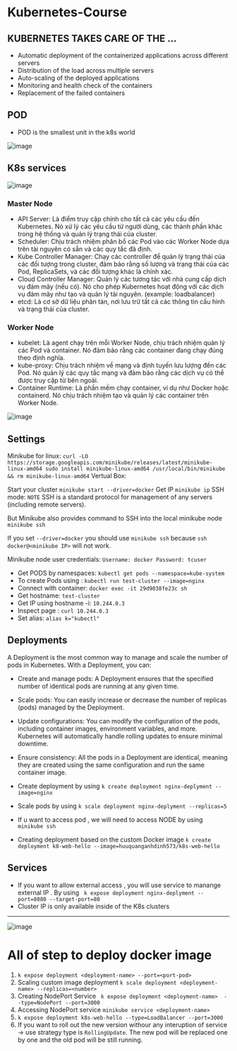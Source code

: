 # Kubernetes-Course

## KUBERNETES TAKES CARE OF THE ...
  - Automatic deployment of the containerized applications across different servers
  - Distribution of the load across multiple servers
  - Auto-scaling of the deployed applications
  - Monitoring and health check of the containers
  - Replacement of the failed containers

## POD
  - POD is the smallest unit in the k8s world
    
![image](https://github.com/user-attachments/assets/4875bb1b-f49f-4b0e-92e3-75d003ff1f43)

## K8s services
![image](https://github.com/user-attachments/assets/323adb88-1c03-46c3-9b7c-795dd05e63d6)

 ### Master Node
  - API Server:
    Là điểm truy cập chính cho tất cả các yêu cầu đến Kubernetes. Nó xử lý các yêu cầu từ người dùng, các thành phần khác trong hệ thống và quản lý trạng thái của cluster.
  - Scheduler:
    Chịu trách nhiệm phân bổ các Pod vào các Worker Node dựa trên tài nguyên có sẵn và các quy tắc đã định.
  - Kube Controller Manager:
    Chạy các controller để quản lý trạng thái của các đối tượng trong cluster, đảm bảo rằng số lượng và trạng thái của các Pod, ReplicaSets, và các đối tượng khác là chính xác.
  - Cloud Controller Manager:
  Quản lý các tương tác với nhà cung cấp dịch vụ đám mây (nếu có). Nó cho phép Kubernetes hoạt động với các dịch vụ đám mây như tạo và quản lý tài nguyên. (example: loadbalancer)
  - etcd:
  Là cơ sở dữ liệu phân tán, nơi lưu trữ tất cả các thông tin cấu hình và trạng thái của cluster.
### Worker Node
  - kubelet:
    Là agent chạy trên mỗi Worker Node, chịu trách nhiệm quản lý các Pod và container. Nó đảm bảo rằng các container đang chạy đúng theo định nghĩa.
  - kube-proxy:
    Chịu trách nhiệm về mạng và định tuyến lưu lượng đến các Pod. Nó quản lý các quy tắc mạng và đảm bảo rằng các dịch vụ có thể được truy cập từ bên ngoài.
  - Container Runtime:
    Là phần mềm chạy container, ví dụ như Docker hoặc containerd. Nó chịu trách nhiệm tạo và quản lý các container trên Worker Node.
    
![image](https://github.com/user-attachments/assets/d4468135-ed09-424a-b08c-4be791bd3353)

## Settings

Minikube for linux:
    `curl -LO https://storage.googleapis.com/minikube/releases/latest/minikube-linux-amd64
     sudo install minikube-linux-amd64 /usr/local/bin/minikube && rm minikube-linux-amd64`
Vertual Box:

Start your cluster
   ` minikube start --driver=docker `
Get IP
   ` minikube ip `
SSH mode:
  `NOTE`
  SSH is a standard protocol for management of any servers (including remote servers).
  
  But Minikube also provides command to SSH into the local minikube node
    ` minikube ssh `
    
  If you set `--driver=docker` you should use `minikube ssh` because `ssh docker@<minikube IP>` will not work.

  Minikube node user credentials: `Username: docker Password: tcuser`

- Get PODS by namespaces:   ` kubectl get pods --namespace=kube-system `
- To create Pods using  :   ` kubectl run test-cluster --image=nginx   `
- Connect with container:   ` docker exec -it 29d9038fe23c sh `
- Get hostname: `test-cluster`
- Get IP using hostname -i: `10.244.0.3 `
- Inspect page : `curl 10.244.0.3`
- Set alias: `alias k="kubectl"`

## Deployments 
A Deployment is the most common way to manage and scale the number of pods in Kubernetes. With a Deployment, you can:

  - Create and manage pods: A Deployment ensures that the specified number of identical pods are running at any given time.
  - Scale pods: You can easily increase or decrease the number of replicas (pods) managed by the Deployment.
  - Update configurations: You can modify the configuration of the pods, including container images, environment variables, and more. Kubernetes will automatically handle rolling updates to ensure minimal downtime.
  - Ensure consistency: All the pods in a Deployment are identical, meaning they are created using the same configuration and run the same container image.

- Create deployment by using ` k create deployment nginx-deplyment --image=nginx `
- Scale pods by using `k scale deployment nginx-deplyment --replicas=5 `
- If u want to access pod , we will need to access NODE by using `minikube ssh`
- Creating deployment based on the custom Docker image ` k create deployment k8-web-hello --image=huuquanganhdinh573/k8s-web-hello `

## Services
- If you want to allow external access , you will use service to manange external IP . By using `  k expose deployment nginx-deplyment --port=8080 --target-port=80 `
- Cluster IP is only available inside of the K8s clusters

----------------------------------------------------------------------------------------
![image](https://github.com/user-attachments/assets/39ae0ead-1693-4938-960d-8d1e74da11c9)

# All of step to deploy docker image
1.   `k expose deployment <deployment-name> --port=<port-pod>`
2.   Scaling custom image deployment `k scale deployment <deployment-name> --replicas=<number>`
3.   Creating NodePort Service ` k expose deployment <deployment-name>  --type=NodePort --port=3000`
4.   Accessing NodePort service ` minikube service <deployment-name> `
5.   ` k expose deployment k8s-web-hello --type=LoadBalancer --port=3000 `
6.   If you want to roll out the new version withour any interuption of service -> use strategy type is `RollingUpdate`. The new pod will be replaced one by one and the old pod will be still running. 
